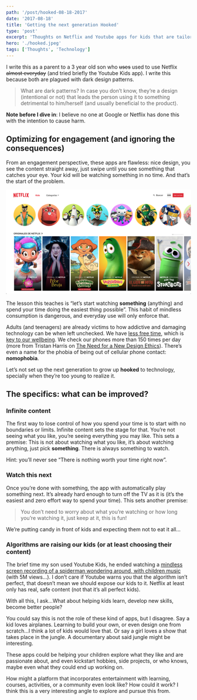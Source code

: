 ```yaml
---
path: '/post/hooked-08-18-2017'
date: '2017-08-18'
title: 'Getting the next generation Hooked'
type: 'post'
excerpt: 'Thoughts on Netflix and Youtube apps for kids that are tailored for addictive consumption, and some next steps to fix them.'
hero: './hooked.jpeg'
tags: ['Thoughts', 'Technology']
---
```


I write this as a parent to a 3 year old son who ~~uses~~ used to use Netflix ~~almost everyday~~ (and tried briefly the Youtube Kids app). I write this because both are plagued with dark design patterns.

> What are dark patterns? In case you don’t know, they’re a design (intentional or not) that leads the person using it to something detrimental to him/herself (and usually beneficial to the product).

**Note before I dive in**: I believe no one at Google or Netflix has done this with the intention to cause harm.

## Optimizing for engagement (and ignoring the consequences)

From an engagement perspective, these apps are flawless: nice design, you see the content straight away, just swipe until you see something that catches your eye. Your kid will be watching something in no time. And that’s the start of the problem.

![Netflix (Kids section)](./netflix-kids.png)

The lesson this teaches is “let’s start watching **something** (anything) and spend your time doing the easiest thing possible”. This habit of mindless consumption is dangerous, and everyday use will only enforce that.

Adults (and teenagers) are already victims to how addictive and damaging technology can be when left unchecked. We have [less free time](https://twitter.com/randfish/status/870712507916197889?lang=en), which is [key to our wellbeing](https://hbr.org/2017/03/the-busier-you-are-the-more-you-need-quiet-time). We check our phones more than 150 times per day (more from Tristan Harris on [The Need for a New Design Ethics](http://www.tristanharris.com/the-need-for-a-new-design-ethics/)). There’s even a name for the phobia of being out of cellular phone contact: **nomophobia**.

Let’s not set up the next generation to grow up **hooked** to technology, specially when they’re too young to realize it.

## The specifics: what can be improved?

### Infinite content

The first way to lose control of how you spend your time is to start with no boundaries or limits. Infinite content sets the stage for that. You’re not seeing what you like, you’re seeing everything you may like. This sets a premise: This is not about watching what you like, it’s about watching anything, just pick **something**. There is always something to watch.

Hint: you’ll never see “There is nothing worth your time right now”.

### Watch this next

Once you’re done with something, the app with automatically play something next. It’s already hard enough to turn off the TV as it is (it’s the easiest and zero effort way to spend your time). This sets another premise:

> You don’t need to worry about what you’re watching or how long you’re watching it, just keep at it, this is fun!

We’re putting candy in front of kids and expecting them not to eat it all…

### Algorithms are raising our kids (or at least choosing their content)

The brief time my son used Youtube Kids, he ended watching a [mindless screen recording of a spiderman wondering around, with children music](https://www.youtube.com/watch?v=SRME6VjZA8c) (with 5M views…). I don’t care if Youtube warns you that the algorithm isn’t perfect, that doesn’t mean we should expose our kids to it. Netflix at least only has real, safe content (not that it’s all perfect kids).

With all this, I ask…What about helping kids learn, develop new skills, become better people?

You could say this is not the role of these kind of apps, but I disagree. Say a kid loves airplanes. Learning to build your own, or even design one from scratch…I think a lot of kids would love that. Or say a girl loves a show that takes place in the jungle. A documentary about said jungle might be interesting.

These apps could be helping your children explore what they like and are passionate about, and even kickstart hobbies, side projects, or who knows, maybe even what they could end up working on.

How might a platform that incorporates entertainment with learning, courses, activities, or a community even look like? How could it work? I think this is a very interesting angle to explore and pursue this from.
